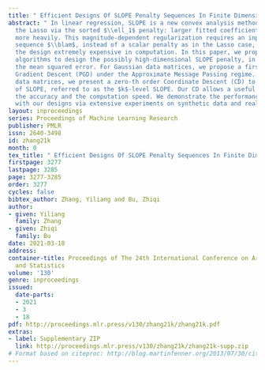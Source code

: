 ```yaml
---
title: " Efficient Designs Of SLOPE Penalty Sequences In Finite Dimension "
abstract: " In linear regression, SLOPE is a new convex analysis method that generalizes
  the Lasso via the sorted $\\ell_1$ penalty: larger fitted coefficients are penalized
  more heavily. This magnitude-dependent regularization requires an input of penalty
  sequence $\\blam$, instead of a scalar penalty as in the Lasso case, thus making
  the design extremely expensive in computation. In this paper, we propose two efficient
  algorithms to design the possibly high-dimensional SLOPE penalty, in order to minimize
  the mean squared error. For Gaussian data matrices, we propose a first order Projected
  Gradient Descent (PGD) under the Approximate Message Passing regime. For general
  data matrices, we present a zero-th order Coordinate Descent (CD) to design a sub-class
  of SLOPE, referred to as the $k$-level SLOPE. Our CD allows a useful trade-off between
  the accuracy and the computation speed. We demonstrate the performance of SLOPE
  with our designs via extensive experiments on synthetic data and real-world datasets. "
layout: inproceedings
series: Proceedings of Machine Learning Research
publisher: PMLR
issn: 2640-3498
id: zhang21k
month: 0
tex_title: " Efficient Designs Of SLOPE Penalty Sequences In Finite Dimension "
firstpage: 3277
lastpage: 3285
page: 3277-3285
order: 3277
cycles: false
bibtex_author: Zhang, Yiliang and Bu, Zhiqi
author:
- given: Yiliang
  family: Zhang
- given: Zhiqi
  family: Bu
date: 2021-03-18
address: 
container-title: Proceedings of The 24th International Conference on Artificial Intelligence
  and Statistics
volume: '130'
genre: inproceedings
issued:
  date-parts:
  - 2021
  - 3
  - 18
pdf: http://proceedings.mlr.press/v130/zhang21k/zhang21k.pdf
extras:
- label: Supplementary ZIP
  link: http://proceedings.mlr.press/v130/zhang21k/zhang21k-supp.zip
# Format based on citeproc: http://blog.martinfenner.org/2013/07/30/citeproc-yaml-for-bibliographies/
---
```

